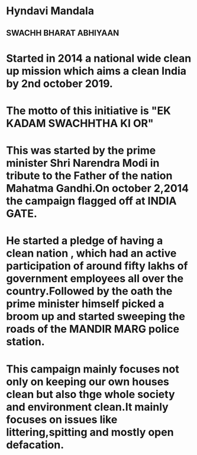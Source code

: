 # Hyndavi Mandala

## SWACHH BHARAT ABHIYAAN
# Started in 2014 a national wide clean up mission which aims a clean India by 2nd october 2019.
# The motto of this initiative is "EK KADAM SWACHHTHA KI OR"
# This was started by the prime minister Shri Narendra Modi in tribute to the Father of the nation Mahatma Gandhi.On october 2,2014 the campaign flagged off at INDIA GATE. 
# He started a pledge of having a clean nation , which had an active participation of around fifty lakhs of government employees all over the country.Followed by the oath the prime minister himself picked a broom up and started sweeping the roads of the MANDIR MARG police station.
# This campaign mainly focuses not only on keeping our own houses clean but also thge whole society and environment clean.It mainly focuses on issues like littering,spitting and mostly open defacation.
